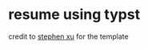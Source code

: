 # resume using typst
credit to [stephen xu](https://typst.app/universe/package/basic-resume/) for the template
